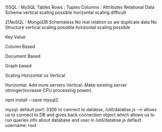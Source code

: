 1)SQL : MySQL
Tables
Rows : Tuples
Columns : Attributes
Relational
Data Schema
vertical scaling possible
horizontal scaling difficult

2)NoSQL : MongoDB
Schemaless
No real relation so we duplicate data
No Structure
vertical scaling possible
horizontal scaling possible

Key Value

Column Based

Document Based

Graph based

Scaling
Horizontal vs Vertical

Horizontal: Add more servers
Vertical: Make existing server stronger(increase CPU processing power)

npm install --save mysql2

mysql: default port: 3306
to connect to databse, /util/databse.js --> allows us to connect to DB and gives back connection object which allows us to run queries
info about database and user in /util/databse.js
default username: root
